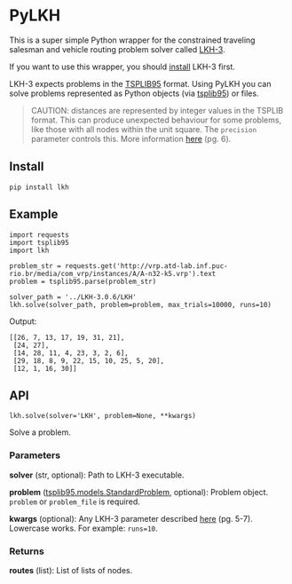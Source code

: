 # PyLKH
This is a super simple Python wrapper for the constrained traveling salesman and vehicle routing problem solver called [LKH-3](http://akira.ruc.dk/~keld/research/LKH-3/).

If you want to use this wrapper, you should [install](http://akira.ruc.dk/~keld/research/LKH-3/) LKH-3 first.

LKH-3 expects problems in the [TSPLIB95](https://github.com/ben-hudson/pylkh/blob/master/tsplib95.pdf) format. Using PyLKH you can solve problems represented as Python objects (via [tsplib95](https://tsplib95.readthedocs.io/)) or files.

> CAUTION: distances are represented by integer values in the TSPLIB format. This can produce unexpected behaviour for some problems, like those with all nodes within the unit square. The `precision` parameter controls this. More information [here](https://github.com/ben-hudson/pylkh/blob/master/LKH_guide.pdf) (pg. 6).

## Install
```
pip install lkh
```

## Example
```
import requests
import tsplib95
import lkh

problem_str = requests.get('http://vrp.atd-lab.inf.puc-rio.br/media/com_vrp/instances/A/A-n32-k5.vrp').text
problem = tsplib95.parse(problem_str)

solver_path = '../LKH-3.0.6/LKH'
lkh.solve(solver_path, problem=problem, max_trials=10000, runs=10)
```
Output:
```
[[26, 7, 13, 17, 19, 31, 21],
 [24, 27],
 [14, 28, 11, 4, 23, 3, 2, 6],
 [29, 18, 8, 9, 22, 15, 10, 25, 5, 20],
 [12, 1, 16, 30]]
```

## API
```lkh.solve(solver='LKH', problem=None, **kwargs)```

Solve a problem.

### Parameters
**solver** (str, optional): Path to LKH-3 executable.

**problem** ([tsplib95.models.StandardProblem](https://tsplib95.readthedocs.io/en/stable/pages/modules.html#tsplib95.models.StandardProblem), optional): Problem object. `problem` or `problem_file` is required.

**kwargs** (optional): Any LKH-3 parameter described [here](https://github.com/ben-hudson/pylkh/blob/master/LKH_guide.pdf) (pg. 5-7). Lowercase works. For example: `runs=10`.

### Returns
**routes** (list): List of lists of nodes.

